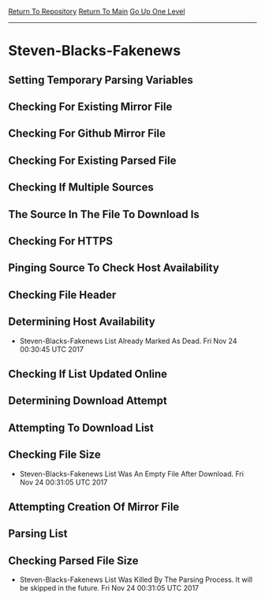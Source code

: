 [Return To Repository](https://github.com/deathbybandaid/piholeparser/)
[Return To Main](https://github.com/deathbybandaid/piholeparser/blob/master/RecentRunLogs/Mainlog.md)
[Go Up One Level](https://github.com/deathbybandaid/piholeparser/blob/master/RecentRunLogs/TopLevelScripts/30-Processing-Blacklists.md)
____________________________________
# Steven-Blacks-Fakenews
## Setting Temporary Parsing Variables
## Checking For Existing Mirror File
## Checking For Github Mirror File
## Checking For Existing Parsed File
## Checking If Multiple Sources
## The Source In The File To Download Is
## Checking For HTTPS
## Pinging Source To Check Host Availability
## Checking File Header
## Determining Host Availability
* Steven-Blacks-Fakenews List Already Marked As Dead. Fri Nov 24 00:30:45 UTC 2017
## Checking If List Updated Online
## Determining Download Attempt
## Attempting To Download List
## Checking File Size
* Steven-Blacks-Fakenews List Was An Empty File After Download. Fri Nov 24 00:31:05 UTC 2017
## Attempting Creation Of Mirror File
## Parsing List
## Checking Parsed File Size
* Steven-Blacks-Fakenews List Was Killed By The Parsing Process. It will be skipped in the future. Fri Nov 24 00:31:05 UTC 2017
